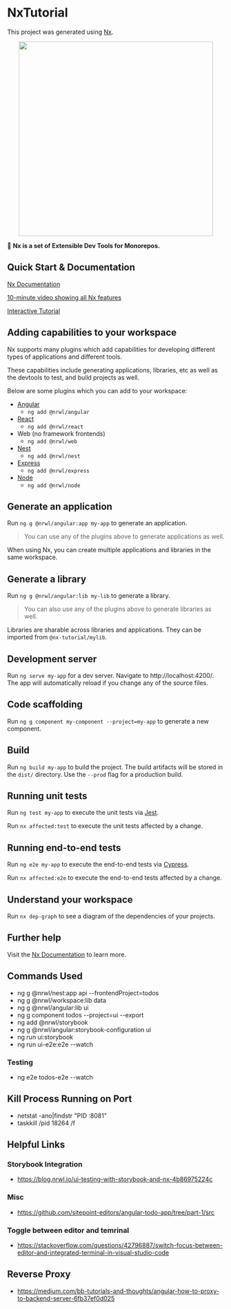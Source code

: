 # NxTutorial

This project was generated using [Nx](https://nx.dev).

<p align="center"><img src="https://raw.githubusercontent.com/nrwl/nx/master/nx-logo.png" width="450"></p>

🔎 **Nx is a set of Extensible Dev Tools for Monorepos.**

## Quick Start & Documentation

[Nx Documentation](https://nx.dev/angular)

[10-minute video showing all Nx features](https://nx.dev/angular/getting-started/what-is-nx)

[Interactive Tutorial](https://nx.dev/angular/tutorial/01-create-application)

## Adding capabilities to your workspace

Nx supports many plugins which add capabilities for developing different types of applications and different tools.

These capabilities include generating applications, libraries, etc as well as the devtools to test, and build projects as well.

Below are some plugins which you can add to your workspace:

- [Angular](https://angular.io)
  - `ng add @nrwl/angular`
- [React](https://reactjs.org)
  - `ng add @nrwl/react`
- Web (no framework frontends)
  - `ng add @nrwl/web`
- [Nest](https://nestjs.com)
  - `ng add @nrwl/nest`
- [Express](https://expressjs.com)
  - `ng add @nrwl/express`
- [Node](https://nodejs.org)
  - `ng add @nrwl/node`

## Generate an application

Run `ng g @nrwl/angular:app my-app` to generate an application.

> You can use any of the plugins above to generate applications as well.

When using Nx, you can create multiple applications and libraries in the same workspace.

## Generate a library

Run `ng g @nrwl/angular:lib my-lib` to generate a library.

> You can also use any of the plugins above to generate libraries as well.

Libraries are sharable across libraries and applications. They can be imported from `@nx-tutorial/mylib`.

## Development server

Run `ng serve my-app` for a dev server. Navigate to http://localhost:4200/. The app will automatically reload if you change any of the source files.

## Code scaffolding

Run `ng g component my-component --project=my-app` to generate a new component.

## Build

Run `ng build my-app` to build the project. The build artifacts will be stored in the `dist/` directory. Use the `--prod` flag for a production build.

## Running unit tests

Run `ng test my-app` to execute the unit tests via [Jest](https://jestjs.io).

Run `nx affected:test` to execute the unit tests affected by a change.

## Running end-to-end tests

Run `ng e2e my-app` to execute the end-to-end tests via [Cypress](https://www.cypress.io).

Run `nx affected:e2e` to execute the end-to-end tests affected by a change.

## Understand your workspace

Run `nx dep-graph` to see a diagram of the dependencies of your projects.

## Further help

Visit the [Nx Documentation](https://nx.dev/angular) to learn more.

## Commands Used

- ng g @nrwl/nest:app api --frontendProject=todos
- ng g @nrwl/workspace:lib data
- ng g @nrwl/angular:lib ui
- ng g component todos --project=ui --export
- ng add @nrwl/storybook
- ng g @nrwl/angular:storybook-configuration ui
- ng run ui:storybook
- ng run ui-e2e:e2e --watch

### Testing

- ng e2e todos-e2e --watch

## Kill Process Running on Port

- netstat -ano|findstr "PID :8081"
- taskkill /pid 18264 /f

## Helpful Links

### Storybook Integration

- https://blog.nrwl.io/ui-testing-with-storybook-and-nx-4b86975224c

### Misc

- https://github.com/sitepoint-editors/angular-todo-app/tree/part-1/src

### Toggle between editor and temrinal

- https://stackoverflow.com/questions/42796887/switch-focus-between-editor-and-integrated-terminal-in-visual-studio-code

## Reverse Proxy

- https://medium.com/bb-tutorials-and-thoughts/angular-how-to-proxy-to-backend-server-6fb37ef0d025
